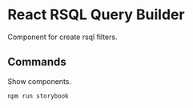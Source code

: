 # React RSQL Query Builder

Component for create rsql filters.

## Commands

Show components.

```shell
npm run storybook
```
